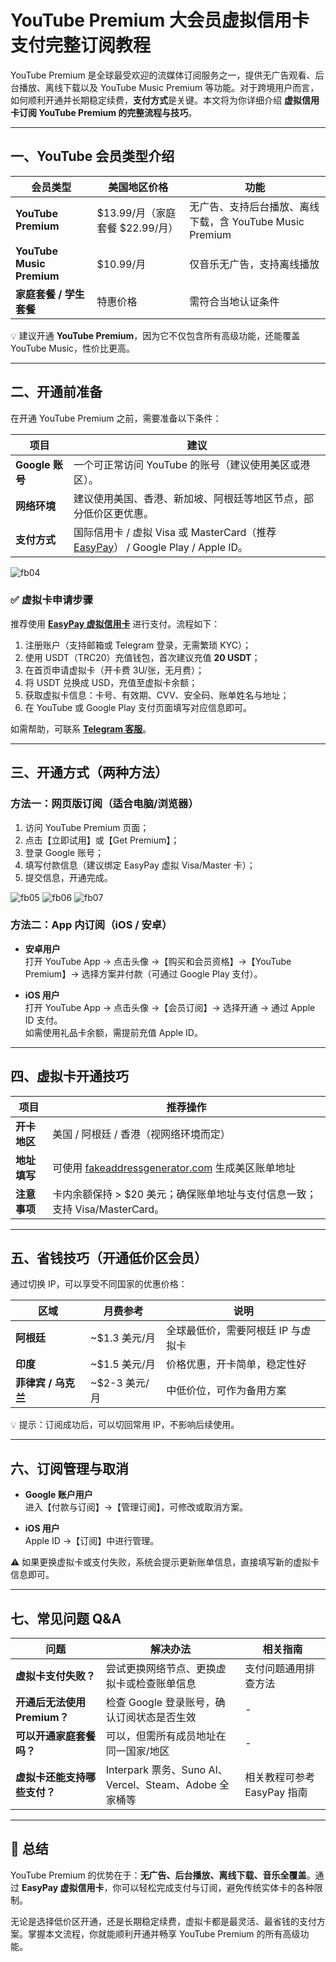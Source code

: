 # YouTube Premium 大会员虚拟信用卡支付完整订阅教程

YouTube Premium 是全球最受欢迎的流媒体订阅服务之一，提供无广告观看、后台播放、离线下载以及 YouTube Music Premium 等功能。对于跨境用户而言，如何顺利开通并长期稳定续费，**支付方式**是关键。本文将为你详细介绍 **虚拟信用卡订阅 YouTube Premium 的完整流程与技巧**。

---

## 一、YouTube 会员类型介绍

| 会员类型 | 美国地区价格 | 功能 |
|----------|-------------|------|
| **YouTube Premium** | $13.99/月（家庭套餐 $22.99/月） | 无广告、支持后台播放、离线下载，含 YouTube Music Premium |
| **YouTube Music Premium** | $10.99/月 | 仅音乐无广告，支持离线播放 |
| **家庭套餐 / 学生套餐** | 特惠价格 | 需符合当地认证条件 |

💡 建议开通 **YouTube Premium**，因为它不仅包含所有高级功能，还能覆盖 YouTube Music，性价比更高。  

---

## 二、开通前准备

在开通 YouTube Premium 之前，需要准备以下条件：

| 项目 | 建议 |
|------|------|
| **Google 账号** | 一个可正常访问 YouTube 的账号（建议使用美区或港区）。 |
| **网络环境** | 建议使用美国、香港、新加坡、阿根廷等地区节点，部分低价区更优惠。 |
| **支付方式** | 国际信用卡 / 虚拟 Visa 或 MasterCard（推荐 [EasyPay](https://easy-pay.site/home)） / Google Play / Apple ID。 |

![fb04](https://github.com/ChoiY96/YouTube/raw/main/fb04.png)
### ✅ 虚拟卡申请步骤
推荐使用 [**EasyPay 虚拟信用卡**](https://easy-pay.site/home) 进行支付。流程如下：  

1. 注册账户（支持邮箱或 Telegram 登录，无需繁琐 KYC）；  
2. 使用 USDT（TRC20）充值钱包，首次建议充值 **20 USDT**；  
3. 在首页申请虚拟卡（开卡费 3U/张，无月费）；  
4. 将 USDT 兑换成 USD，充值至虚拟卡余额；  
5. 获取虚拟卡信息：卡号、有效期、CVV、安全码、账单姓名与地址；  
6. 在 YouTube 或 Google Play 支付页面填写对应信息即可。  

如需帮助，可联系 [**Telegram 客服**](https://t.me/easypay_u)。  

---

## 三、开通方式（两种方法）

### 方法一：网页版订阅（适合电脑/浏览器）
1. 访问 YouTube Premium 页面；  
2. 点击【立即试用】或【Get Premium】；  
3. 登录 Google 账号；  
4. 填写付款信息（建议绑定 EasyPay 虚拟 Visa/Master 卡）；  
5. 提交信息，开通完成。  

![fb05](https://github.com/ChoiY96/YouTube/raw/main/fb05.png)
![fb06](https://github.com/ChoiY96/YouTube/raw/main/fb06.png)
![fb07](https://github.com/ChoiY96/YouTube/raw/main/fb07.png)
### 方法二：App 内订阅（iOS / 安卓）

- **安卓用户**  
  打开 YouTube App → 点击头像 →【购买和会员资格】→【YouTube Premium】→ 选择方案并付款（可通过 Google Play 支付）。  

- **iOS 用户**  
  打开 YouTube App → 点击头像 →【会员订阅】→ 选择开通 → 通过 Apple ID 支付。  
  如需使用礼品卡余额，需提前充值 Apple ID。  

---

## 四、虚拟卡开通技巧

| 项目 | 推荐操作 |
|------|----------|
| **开卡地区** | 美国 / 阿根廷 / 香港（视网络环境而定） |
| **地址填写** | 可使用 [fakeaddressgenerator.com](https://www.fakeaddressgenerator.com/) 生成美区账单地址 |
| **注意事项** | 卡内余额保持 > $20 美元；确保账单地址与支付信息一致；支持 Visa/MasterCard。 |

---

## 五、省钱技巧（开通低价区会员）

通过切换 IP，可以享受不同国家的优惠价格：

| 区域 | 月费参考 | 说明 |
|------|----------|------|
| **阿根廷** | ~$1.3 美元/月 | 全球最低价，需要阿根廷 IP 与虚拟卡 |
| **印度** | ~$1.5 美元/月 | 价格优惠，开卡简单，稳定性好 |
| **菲律宾 / 乌克兰** | ~$2-3 美元/月 | 中低价位，可作为备用方案 |

💡 提示：订阅成功后，可以切回常用 IP，不影响后续使用。  

---

## 六、订阅管理与取消

- **Google 账户用户**  
  进入【付款与订阅】→【管理订阅】，可修改或取消方案。  

- **iOS 用户**  
  Apple ID →【订阅】中进行管理。  

⚠️ 如果更换虚拟卡或支付失败，系统会提示更新账单信息，直接填写新的虚拟卡信息即可。  

---

## 七、常见问题 Q&A

| 问题 | 解决办法 | 相关指南 |
|------|----------|----------|
| **虚拟卡支付失败？** | 尝试更换网络节点、更换虚拟卡或检查账单信息 | 支付问题通用排查方法 |
| **开通后无法使用 Premium？** | 检查 Google 登录账号，确认订阅状态是否生效 | - |
| **可以开通家庭套餐吗？** | 可以，但需所有成员地址在同一国家/地区 | - |
| **虚拟卡还能支持哪些支付？** | Interpark 票务、Suno AI、Vercel、Steam、Adobe 全家桶等 | 相关教程可参考 EasyPay 指南 |

---

## 📌 总结

YouTube Premium 的优势在于：**无广告、后台播放、离线下载、音乐全覆盖**。通过 **EasyPay 虚拟信用卡**，你可以轻松完成支付与订阅，避免传统实体卡的各种限制。  

无论是选择低价区开通，还是长期稳定续费，虚拟卡都是最灵活、最省钱的支付方案。掌握本文流程，你就能顺利开通并畅享 YouTube Premium 的所有高级功能。  


